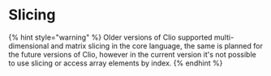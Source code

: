 # Slicing

{% hint style="warning" %}
Older versions of Clio supported multi-dimensional and matrix slicing in the core language, the same is planned for the future versions of Clio, however in the current version it's not possible to use slicing or access array elements by index.
{% endhint %}

